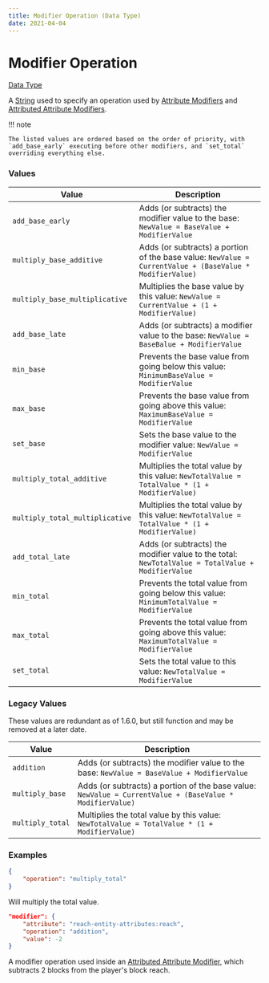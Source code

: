 ```yaml
---
title: Modifier Operation (Data Type)
date: 2021-04-04
---
```


# Modifier Operation

[Data Type](../data_types.md)

A [String](string.md) used to specify an operation used by [Attribute Modifiers](attribute_modifier.md) and [Attributed Attribute Modifiers](attributed_attribute_modifier.md).

!!! note

    The listed values are ordered based on the order of priority, with `add_base_early` executing before other modifiers, and `set_total` overriding everything else.

### Values

Value                           | Description
--------------------------------|------
`add_base_early`                | Adds (or subtracts) the modifier value to the base: `NewValue = BaseValue + ModifierValue`
`multiply_base_additive`        | Adds (or subtracts) a portion of the base value: `NewValue = CurrentValue + (BaseValue * ModifierValue)`
`multiply_base_multiplicative`  | Multiplies the base value by this value: `NewValue = CurrentValue + (1 + ModifierValue)`
`add_base_late`                 | Adds (or subtracts) a modifier value to the base: `NewValue = BaseBalue + ModifierValue`
`min_base`                      | Prevents the base value from going below this value: `MinimumBaseValue = ModifierValue`
`max_base`                      | Prevents the base value from going above this value: `MaximumBaseValue = ModifierValue`
`set_base`                      | Sets the base value to the modifier value: `NewValue = ModifierValue`
`multiply_total_additive`       | Multiplies the total value by this value: `NewTotalValue = TotalValue * (1 + ModifierValue)`
`multiply_total_multiplicative` | Multiplies the total value by this value: `NewTotalValue = TotalValue * (1 + ModifierValue)`
`add_total_late`                | Adds (or subtracts) the modifier value to the total: `NewTotalValue = TotalValue + ModifierValue`
`min_total`                     | Prevents the total value from going below this value: `MinimumTotalValue = ModifierValue`
`max_total`                     | Prevents the total value from going above this value: `MaximumTotalValue = ModifierValue`
`set_total`                     | Sets the total value to this value: `NewTotalValue = ModifierValue`

### Legacy Values
These values are redundant as of 1.6.0, but still function and may be removed at a later date.

Value            | Description
-----------------|------
`addition`       | Adds (or subtracts) the modifier value to the base: `NewValue = BaseValue + ModifierValue`
`multiply_base`  | Adds (or subtracts) a portion of the base value: `NewValue = CurrentValue + (BaseValue * ModifierValue)`
`multiply_total` | Multiplies the total value by this value: `NewTotalValue = TotalValue * (1 + ModifierValue)`


### Examples

```json
{
    "operation": "multiply_total"
}
```

Will multiply the total value.
<br>

```json
"modifier": {
    "attribute": "reach-entity-attributes:reach",
    "operation": "addition",
    "value": -2
}
```

A modifier operation used inside an [Attributed Attribute Modifier](attributed_attribute_modifier.md), which subtracts 2 blocks from the player's block reach.

